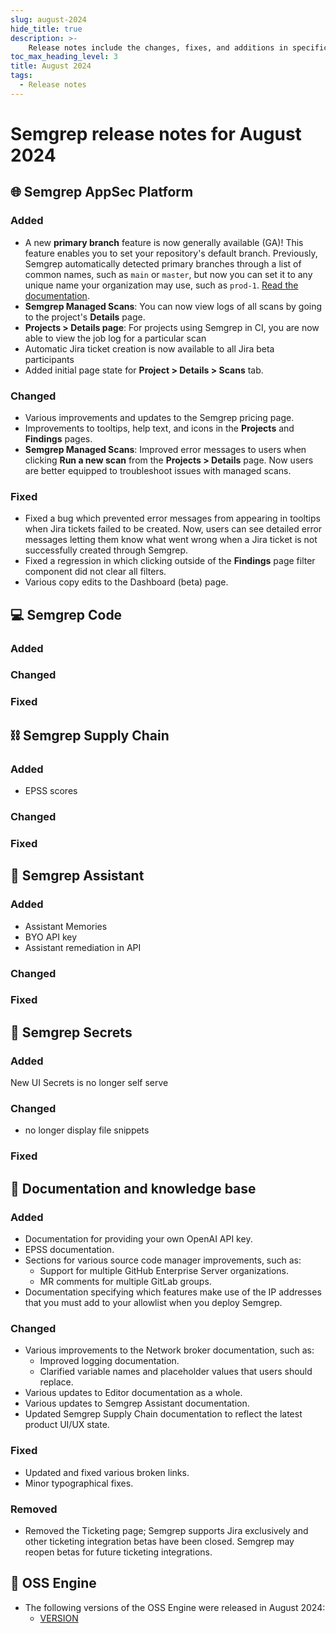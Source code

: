 ```yaml
---
slug: august-2024
hide_title: true
description: >-
    Release notes include the changes, fixes, and additions in specific versions of Semgrep.
toc_max_heading_level: 3
title: August 2024
tags:
  - Release notes
---
```


# Semgrep release notes for August 2024

## 🌐 Semgrep AppSec Platform

### Added

- A new **primary branch** feature is now generally available (GA)! This feature enables you to set your repository's default branch. Previously, Semgrep automatically detected primary branches through a list of common names, such as `main` or `master`, but now you can set it to any unique name your organization may use, such as `prod-1`. [Read the documentation](/deployment/primary-branch).
- **Semgrep Managed Scans**: You can now view logs of all scans by going to the project's **Details** page.
- **Projects > Details page**: For projects using Semgrep in CI, you are now able to view the job log for a particular scan <!-- 15974 -->
- Automatic Jira ticket creation is now available to all Jira beta participants <!-- 16182 -->
- Added initial page state for **Project > Details > Scans** tab. <!-- 15805 -->

### Changed

- Various improvements and updates to the Semgrep pricing page. <!-- 16210 -->
- Improvements to tooltips, help text, and icons in the **Projects** and **Findings** pages. <!-- 16246, 16186, 16058 -->
- **Semgrep Managed Scans**: Improved error messages to users when clicking **Run a new scan** from the **Projects > Details** page. Now users are better equipped to troubleshoot issues with managed scans. <!-- 16025 -->

### Fixed

- Fixed a bug which prevented error messages from appearing in tooltips when Jira tickets failed to be created. Now, users can see detailed error messages letting them know what went wrong when a Jira ticket is not successfully created through Semgrep. <!-- 16259 -->
- Fixed a regression in which clicking outside of the **Findings** page filter component did not clear all filters.
- Various copy edits to the Dashboard (beta) page. <!-- 16176 -->

## 💻 Semgrep Code

### Added

### Changed

### Fixed

## ⛓️ Semgrep Supply Chain

### Added
- EPSS scores

### Changed

### Fixed


## 🤖 Semgrep Assistant

### Added

- Assistant Memories
- BYO API key
- Assistant remediation in API

### Changed

### Fixed

## 🔐 Semgrep Secrets

### Added

New UI
Secrets is no longer self serve

### Changed

- no longer display file snippets

### Fixed

## 📝 Documentation and knowledge base

### Added

- Documentation for providing your own OpenAI API key.
- EPSS documentation.
- Sections for various source code manager improvements, such as:
  - Support for multiple GitHub Enterprise Server organizations.
  - MR comments for multiple GitLab groups.
- Documentation specifying which features make use of the IP addresses that you must add to your allowlist when you deploy Semgrep.

### Changed

- Various improvements to the Network broker documentation, such as:
  - Improved logging documentation.
  - Clarified variable names and placeholder values that users should replace.
- Various updates to Editor documentation as a whole.
- Various updates to Semgrep Assistant documentation.
- Updated Semgrep Supply Chain documentation to reflect the latest product UI/UX state.

### Fixed

- Updated and fixed various broken links.
- Minor typographical fixes.

### Removed

- Removed the Ticketing page; Semgrep supports Jira exclusively and other ticketing integration betas have been closed. Semgrep may reopen betas for future ticketing integrations.

## 🔧 OSS Engine

* The following versions of the OSS Engine were released in August 2024:
  * [<i class="fas fa-external-link fa-xs"></i>VERSION](https://github.com/semgrep/semgrep/releases/tag/VERSION)
